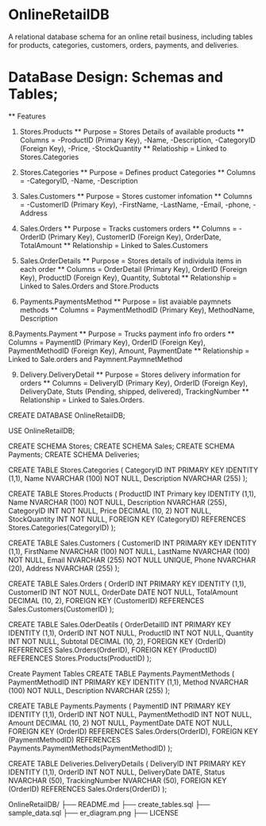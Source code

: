 # OnlineRetailDB
A relational database schema for an online retail business, including tables for products, categories, customers, orders, payments, and deliveries.


# DataBase Design: Schemas and Tables;

** Features

1. Stores.Products
** Purpose = Stores Details of available products
** Columns = -ProductID (Primary Key), -Name, -Description, -CategoryID (Foreign Key), -Price, -StockQuantity
** Relatioship = Linked to Stores.Categories

2. Stores.Categories
** Purpose = Defines product Categories
** Columns = -CategoryID, -Name, -Description

3. Sales.Customers
** Purpose = Stores customer infomation
** Columns = -CustomerID (Primary Key), -FirstName, -LastName, -Email, -phone, -Address

4. Sales.Orders
** Purpose = Tracks customers orders
** Columns = -OrderID (Primary Key), CustomerID (Foreign Key), OrderDate, TotalAmount
** Relationship = Linked to Sales.Customers

5. Sales.OrderDetails
   ** Purpose = Stores details of individula items in each order
   ** Columns = OrderDetail (Primary Key), OrderID (Foreign Key), ProductID (Foreign Key), Quantity, Subtotal
   ** Relationship = Linked to Sales.Orders and Store.Products

7. Payments.PaymentsMethod
   ** Purpose = list avaiable paymnets methods
   ** Columns = PaymentMethodID (Primary Key), MethodName, Description

8.Payments.Payment
  ** Purpose = Trucks payment info fro orders
  ** Columns = PaymentID (Primary Key), OrderID (Foreign Key), PaymentMethodID (Foreign Key), Amount, PaymentDate
  ** Relationship = Linked to Sale.orders and Paymnent.PaymnetMethod

9. Delivery.DeliveryDetail
    ** Purpose = Stores delivery information for orders
    ** Columns = DeliveryID (Primary Key), OrderID (Foreign Key), DeliveryDate, Stuts (Pending, shipped, delivered), TrackingNumber
   ** Relationship = Linked to Sales.Orders.


CREATE DATABASE OnlineRetailDB;

USE OnlineRetailDB;

CREATE SCHEMA Stores;
CREATE SCHEMA Sales;
CREATE SCHEMA Payments;
CREATE SCHEMA Deliveries;

CREATE TABLE Stores.Categories
(
	CategoryID INT PRIMARY KEY IDENTITY (1,1), 
	Name NVARCHAR (100) NOT NULL,
	Description NVARCHAR (255)
); 

CREATE TABLE Stores.Products
(
	ProductID INT Primary key IDENTITY (1,1),
	Name NVARCHAR (100) NOT NULL,
	Description NVARCHAR (255),
	CategoryID INT NOT NULL,
	Price DECIMAL (10, 2) NOT NULL,
	StockQuantity INT NOT NULL,
	FOREIGN KEY (CategoryID) REFERENCES Stores.Categories(CategoryID)
);

CREATE TABLE Sales.Customers
(
	CustomerID INT PRIMARY KEY IDENTITY (1,1),
	FirstName NVARCHAR (100) NOT NULL,
	LastName NVARCHAR (100) NOT NULL,
	Email NVARCHAR (255) NOT NULL UNIQUE,
	Phone NVARCHAR (20),
	Address NVARCHAR (255)
);

CREATE TABLE Sales.Orders
(
	OrderID INT PRIMARY KEY IDENTITY (1,1),
	CustomerID INT NOT NULL,
	OrderDate DATE NOT NULL,
	TotalAmount DECIMAL (10, 2),
	FOREIGN KEY (CustomerID) REFERENCES Sales.Customers(CustomerID)
);

CREATE TABLE Sales.OderDeatils 
(
	OrderDetailID INT PRIMARY KEY IDENTITY (1,1),
	OrderID INT NOT NULL,
	ProductID INT NOT NULL,
	Quantity INT NOT NULL,
	Subtotal DECIMAL (10, 2),
	FOREIGN KEY (OrderID) REFERENCES Sales.Orders(OrderID),
	FOREIGN KEY (ProductID) REFERENCES Stores.Products(ProductID)
);

Create Payment Tables
CREATE TABLE Payments.PaymentMethods
(
	PaymentMethodID INT PRIMARY KEY IDENTITY (1,1),
	Method NVARCHAR (100) NOT NULL,
	Description NVARCHAR (255) 
);


CREATE TABLE Payments.Payments
(
	PaymentID INT PRIMARY KEY IDENTITY (1,1),
	OrderID INT NOT NULL,
	PaymentMethodID INT NOT NULL,
	Amount DECIMAL (10, 2) NOT NULL,
	PaymentDate DATE NOT NULL,
	FOREIGN KEY (OrderID) REFERENCES Sales.Orders(OrderID),
	FOREIGN KEY (PaymentMethodID) REFERENCES Payments.PaymentMethods(PaymentMethodID)
);

CREATE TABLE Deliveries.DeliveryDetails
(
	DeliveryID INT PRIMARY KEY IDENTITY (1,1),
	OrderID INT NOT NULL,
	DeliveryDate DATE,
	Status NVARCHAR (50),
	TrackingNumber NVARCHAR (50),
	FOREIGN KEY (OrderID) REFERENCES Sales.Orders(OrderID)
);

OnlineRetailDB/
├── README.md
├── create_tables.sql
├── sample_data.sql
├── er_diagram.png
├── LICENSE

